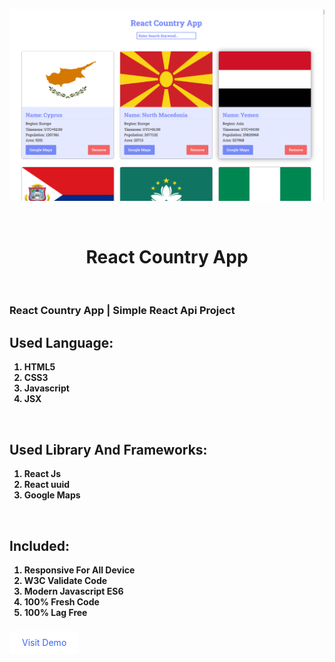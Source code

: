 ![Screenshot](./public/screenshot.png)

<br />
<h1 style="text-align:center; border: none;">React Country App</h1>

<br />

<h3>React Country App | Simple React Api Project</h3>

<h2>Used Language:</h2>
<ul style="list-style: number;">
    <li style="font-weight: bold;">HTML5</li>
    <li style="font-weight: bold;">CSS3</li>
    <li style="font-weight: bold;">Javascript</li>
    <li style="font-weight: bold;">JSX</li>
</ul>

<br />
<h2>Used Library And Frameworks:</h2>
<ul style="list-style: number;">
    <li style="font-weight: bold;">React Js</li>
    <li style="font-weight: bold;">React uuid</li>
    <li style="font-weight: bold;">Google Maps</li>
</ul>

<br />
<h2>Included:</h2>
<ul style="list-style: number;">
    <li style="font-weight: bold;">Responsive For All Device</li>
    <li style="font-weight: bold;">W3C Validate Code</li>
    <li style="font-weight: bold;">Modern Javascript ES6</li>
    <li style="font-weight: bold;">100% Fresh Code</li>
    <li style="font-weight: bold;">100% Lag Free</li>
</ul>

<br />
<a href="https://developer-faras.github.io/sass-landing-page/" style="padding: 10px 20px; background: #fff; text-decoration: none; color: rgb(55, 99, 245);" >Visit Demo</a>







